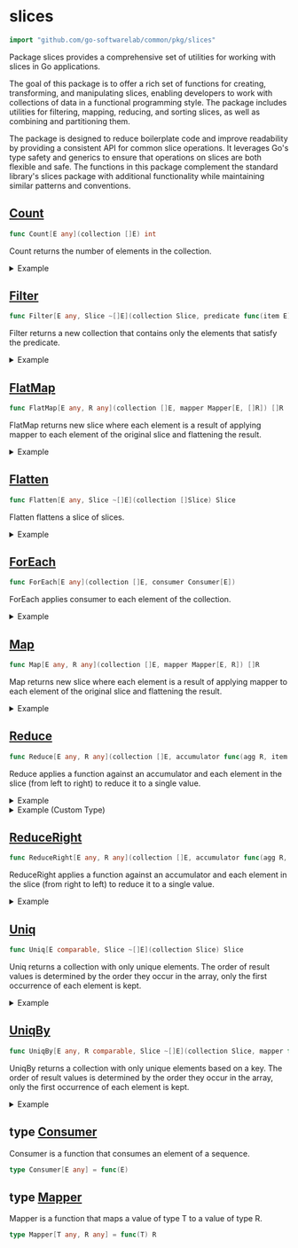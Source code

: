 # slices

```go
import "github.com/go-softwarelab/common/pkg/slices"
```

Package slices provides a comprehensive set of utilities for working with slices in Go applications.

The goal of this package is to offer a rich set of functions for creating, transforming, and manipulating slices, enabling developers to work with collections of data in a functional programming style. The package includes utilities for filtering, mapping, reducing, and sorting slices, as well as combining and partitioning them.

The package is designed to reduce boilerplate code and improve readability by providing a consistent API for common slice operations. It leverages Go's type safety and generics to ensure that operations on slices are both flexible and safe. The functions in this package complement the standard library's slices package with additional functionality while maintaining similar patterns and conventions.



<a name="Count"></a>
## [Count](<https://github.com/go-softwarelab/common/blob/main/pkg/slices/consumer.go#L14>)

```go
func Count[E any](collection []E) int
```

Count returns the number of elements in the collection.

<details>
<summary>Example</summary>




```go
package main

import (
	"fmt"

	"github.com/go-softwarelab/common/pkg/slices"
)

func main() {
	collection := []string{"apple", "banana", "cherry"}

	count := slices.Count(collection)
	fmt.Println(count)

	emptyCollection := []int{}
	emptyCount := slices.Count(emptyCollection)
	fmt.Println(emptyCount)

}
```

**Output**

```
3
0
```


</details>

<a name="Filter"></a>
## [Filter](<https://github.com/go-softwarelab/common/blob/main/pkg/slices/filter.go#L4>)

```go
func Filter[E any, Slice ~[]E](collection Slice, predicate func(item E) bool) Slice
```

Filter returns a new collection that contains only the elements that satisfy the predicate.

<details>
<summary>Example</summary>




```go
package main

import (
	"fmt"

	"github.com/go-softwarelab/common/pkg/slices"
)

func main() {
	collection := []int{1, 2, 3, 4, 5}

	even := slices.Filter(collection, func(v int) bool {
		return v%2 == 0
	})
	fmt.Println(even)

}
```

**Output**

```
[2 4]
```


</details>

<a name="FlatMap"></a>
## [FlatMap](<https://github.com/go-softwarelab/common/blob/main/pkg/slices/mapper.go#L18>)

```go
func FlatMap[E any, R any](collection []E, mapper Mapper[E, []R]) []R
```

FlatMap returns new slice where each element is a result of applying mapper to each element of the original slice and flattening the result.

<details>
<summary>Example</summary>




```go
package main

import (
	"fmt"

	"github.com/go-softwarelab/common/pkg/slices"
)

func main() {
	collection := []int{1, 2, 3}

	duplicated := slices.FlatMap(collection, func(v int) []int {
		return []int{v, v}
	})
	fmt.Println(duplicated)

}
```

**Output**

```
[1 1 2 2 3 3]
```


</details>

<a name="Flatten"></a>
## [Flatten](<https://github.com/go-softwarelab/common/blob/main/pkg/slices/mapper.go#L29>)

```go
func Flatten[E any, Slice ~[]E](collection []Slice) Slice
```

Flatten flattens a slice of slices.

<details>
<summary>Example</summary>




```go
package main

import (
	"fmt"

	"github.com/go-softwarelab/common/pkg/slices"
)

func main() {
	collection := [][]string{
		{"a", "b"},
		{"c", "d"},
		{"e", "f"},
	}

	flattened := slices.Flatten(collection)
	fmt.Println(flattened)

}
```

**Output**

```
[a b c d e f]
```


</details>

<a name="ForEach"></a>
## [ForEach](<https://github.com/go-softwarelab/common/blob/main/pkg/slices/consumer.go#L7>)

```go
func ForEach[E any](collection []E, consumer Consumer[E])
```

ForEach applies consumer to each element of the collection.

<details>
<summary>Example</summary>




```go
package main

import (
	"fmt"

	"github.com/go-softwarelab/common/pkg/slices"
)

func main() {
	collection := []int{1, 2, 3}

	slices.ForEach(collection, func(v int) {
		fmt.Println(v)
	})

}
```

**Output**

```
1
2
3
```


</details>

<a name="Map"></a>
## [Map](<https://github.com/go-softwarelab/common/blob/main/pkg/slices/mapper.go#L7>)

```go
func Map[E any, R any](collection []E, mapper Mapper[E, R]) []R
```

Map returns new slice where each element is a result of applying mapper to each element of the original slice and flattening the result.

<details>
<summary>Example</summary>




```go
package main

import (
	"fmt"

	"github.com/go-softwarelab/common/pkg/slices"
)

func main() {
	collection := []int{1, 2, 3}

	squared := slices.Map(collection, func(v int) int {
		return v * v
	})
	fmt.Println(squared)

}
```

**Output**

```
[1 4 9]
```


</details>

<a name="Reduce"></a>
## [Reduce](<https://github.com/go-softwarelab/common/blob/main/pkg/slices/reducer.go#L4>)

```go
func Reduce[E any, R any](collection []E, accumulator func(agg R, item E) R, initial R) R
```

Reduce applies a function against an accumulator and each element in the slice \(from left to right\) to reduce it to a single value.

<details>
<summary>Example</summary>




```go
package main

import (
	"fmt"

	"github.com/go-softwarelab/common/pkg/slices"
)

func main() {
	collection := []int{1, 2, 3, 4}

	sum := slices.Reduce(collection, func(agg int, item int) int {
		return agg + item
	}, 0)
	fmt.Println(sum)

}
```

**Output**

```
10
```


</details>

<details>
<summary>Example (Custom Type)</summary>




```go
package main

import (
	"fmt"

	"github.com/go-softwarelab/common/pkg/slices"
)

func main() {
	type Product struct {
		Name  string
		Price int
	}

	collection := []Product{
		{Name: "Apple", Price: 1},
		{Name: "Banana", Price: 2},
		{Name: "Cherry", Price: 3},
	}

	totalPrice := slices.Reduce(collection, func(agg int, item Product) int {
		return agg + item.Price
	}, 0)
	fmt.Println(totalPrice)

}
```

**Output**

```
6
```


</details>

<a name="ReduceRight"></a>
## [ReduceRight](<https://github.com/go-softwarelab/common/blob/main/pkg/slices/reducer.go#L13>)

```go
func ReduceRight[E any, R any](collection []E, accumulator func(agg R, item E) R, initial R) R
```

ReduceRight applies a function against an accumulator and each element in the slice \(from right to left\) to reduce it to a single value.

<details>
<summary>Example</summary>




```go
package main

import (
	"fmt"

	"github.com/go-softwarelab/common/pkg/slices"
)

func main() {
	collection := []string{"a", "b", "c"}

	concatenated := slices.ReduceRight(collection, func(agg string, item string) string {
		return agg + item
	}, "")
	fmt.Println(concatenated)

}
```

**Output**

```
cba
```


</details>

<a name="Uniq"></a>
## [Uniq](<https://github.com/go-softwarelab/common/blob/main/pkg/slices/filter.go#L18>)

```go
func Uniq[E comparable, Slice ~[]E](collection Slice) Slice
```

Uniq returns a collection with only unique elements. The order of result values is determined by the order they occur in the array, only the first occurrence of each element is kept.

<details>
<summary>Example</summary>




```go
package main

import (
	"fmt"

	"github.com/go-softwarelab/common/pkg/slices"
)

func main() {
	collection := []string{"apple", "banana", "apple", "cherry", "banana"}

	unique := slices.Uniq(collection)
	fmt.Println(unique)

}
```

**Output**

```
[apple banana cherry]
```


</details>

<a name="UniqBy"></a>
## [UniqBy](<https://github.com/go-softwarelab/common/blob/main/pkg/slices/filter.go#L36>)

```go
func UniqBy[E any, R comparable, Slice ~[]E](collection Slice, mapper func(E) R) Slice
```

UniqBy returns a collection with only unique elements based on a key. The order of result values is determined by the order they occur in the array, only the first occurrence of each element is kept.

<details>
<summary>Example</summary>




```go
package main

import (
	"fmt"
	"strings"

	"github.com/go-softwarelab/common/pkg/slices"
)

func main() {
	collection := []string{"Apple", "BANANA", "apple", "Cherry", "banana"}

	unique := slices.UniqBy(collection, func(s string) string {
		return strings.ToLower(s)
	})
	fmt.Println(unique)

}
```

**Output**

```
[Apple BANANA Cherry]
```


</details>

<a name="Consumer"></a>
## type [Consumer](<https://github.com/go-softwarelab/common/blob/main/pkg/slices/consumer.go#L4>)

Consumer is a function that consumes an element of a sequence.

```go
type Consumer[E any] = func(E)
```

<a name="Mapper"></a>
## type [Mapper](<https://github.com/go-softwarelab/common/blob/main/pkg/slices/mapper.go#L4>)

Mapper is a function that maps a value of type T to a value of type R.

```go
type Mapper[T any, R any] = func(T) R
```